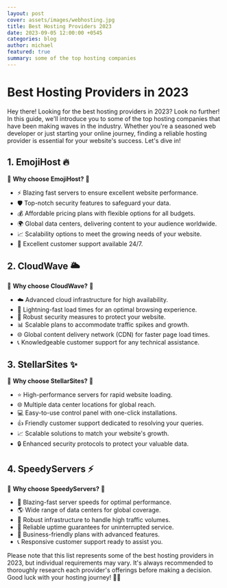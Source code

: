 ```yaml
---
layout: post
cover: assets/images/webhosting.jpg
title: Best Hosting Providers 2023
date: 2023-09-05 12:00:00 +0545
categories: blog
author: michael
featured: true
summary: some of the top hosting companies
---
```


# Best Hosting Providers in 2023

Hey there! Looking for the best hosting providers in 2023? Look no further! In this guide, we'll introduce you to some of the top hosting companies that have been making waves in the industry. Whether you're a seasoned web developer or just starting your online journey, finding a reliable hosting provider is essential for your website's success. Let's dive in!

## 1. EmojiHost 🔥

🌟 **Why choose EmojiHost?** 🌟
- ⚡ Blazing fast servers to ensure excellent website performance.
- 🛡️ Top-notch security features to safeguard your data.
- 💰 Affordable pricing plans with flexible options for all budgets.
- 🌍 Global data centers, delivering content to your audience worldwide.
- 📈 Scalability options to meet the growing needs of your website.
- 🎯 Excellent customer support available 24/7.

## 2. CloudWave 🌥️

🌟 **Why choose CloudWave?** 🌟
- ☁️ Advanced cloud infrastructure for high availability.
- 🚀 Lightning-fast load times for an optimal browsing experience.
- 🔐 Robust security measures to protect your website.
- 📊 Scalable plans to accommodate traffic spikes and growth.
- 🌐 Global content delivery network (CDN) for faster page load times.
- 📞 Knowledgeable customer support for any technical assistance.

## 3. StellarSites ✨

🌟 **Why choose StellarSites?** 🌟
- ⭐️ High-performance servers for rapid website loading.
- 🌐 Multiple data center locations for global reach.
- 💻 Easy-to-use control panel with one-click installations.
- 👍 Friendly customer support dedicated to resolving your queries.
- 📈 Scalable solutions to match your website's growth.
- 🔒 Enhanced security protocols to protect your valuable data.

## 4. SpeedyServers ⚡

🌟 **Why choose SpeedyServers?** 🌟
- 🚀 Blazing-fast server speeds for optimal performance.
- 🌎 Wide range of data centers for global coverage.
- 💪 Robust infrastructure to handle high traffic volumes.
- 🔄 Reliable uptime guarantees for uninterrupted service.
- 💼 Business-friendly plans with advanced features.
- 📞 Responsive customer support ready to assist you.

Please note that this list represents some of the best hosting providers in 2023, but individual requirements may vary. It's always recommended to thoroughly research each provider's offerings before making a decision. Good luck with your hosting journey! 💪🌟